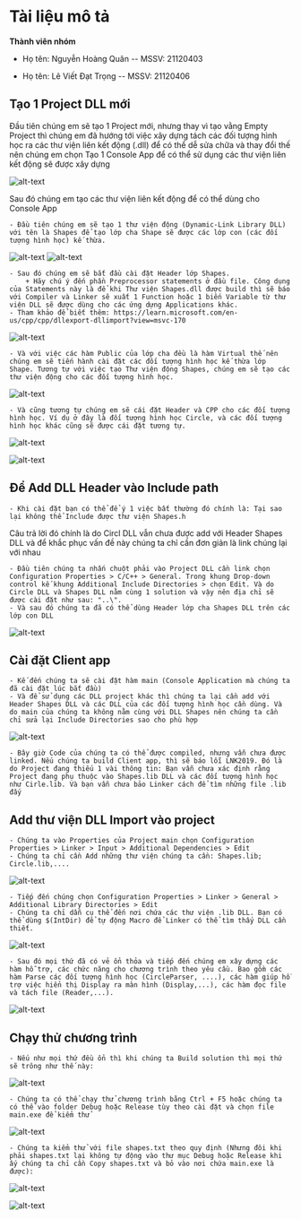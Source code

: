 # __Tài liệu mô tả__

__Thành viên nhóm__

- Họ tên: Nguyễn Hoàng Quân -- MSSV: 21120403

- Họ tên: Lê Viết Đạt Trọng -- MSSV: 21120406

## __Tạo 1 Project DLL mới__

Đầu tiên chúng em sẽ tạo 1 Project mới, nhưng thay vì tạo vằng Empty Project thì chúng em đã hướng tới việc xây dựng tách các đối tượng hình học ra các thư viện liên kết động (.dll) để có thể dễ sửa chữa và thay đổi thế nên chúng em chọn Tạo 1 Console App để có thể sử dụng các thư viện liên kết động sẽ được xây dựng

![alt-text](https://i.imgur.com/Cf46Mbz.png)

Sau đó chúng em tạo các thư viện liên kết động để có thể dùng cho Console App
  
    - Đầu tiên chúng em sẽ tạo 1 thư viện động (Dynamic-Link Library DLL) với tên là Shapes để tạo lớp cha Shape sẽ được các lớp con (các đối tượng hình học) kế thừa.
  
![alt-text](https://learn.microsoft.com/en-us/cpp/build/media/create-new-dll-project-2019.png?view=msvc-170)
![alt-text](https://i.imgur.com/ntmdXXA.png)

    - Sau đó chúng em sẽ bắt đầu cài đặt Header lớp Shapes.
        + Hãy chú ý đến phần Preprocessor statements ở đầu file. Công dụng của Statements này là để khi Thư viện Shapes.dll được build thì sẽ báo với Compiler và Linker sẽ xuất 1 Function hoặc 1 biến Variable từ thư viện DLL sẽ được dùng cho các ứng dựng Applications khác.
    - Tham khảo để biết thêm: https://learn.microsoft.com/en-us/cpp/cpp/dllexport-dllimport?view=msvc-170

![alt-text](https://i.imgur.com/S7R2nr9.png)

    - Và với việc các hàm Public của lớp cha đều là hàm Virtual thế nên chúng em sẽ tiến hành cài đặt các đối tượng hình học kế thừa lớp Shape. Tương tự với việc tạo Thư viện động Shapes, chúng em sẽ tạo các thư viện động cho các đối tượng hình học.

![alt-text](https://i.imgur.com/TrbEF0m.png)

    - Và cũng tương tự chúng em sẽ cái đặt Header và CPP cho các đối tượng hình học. Ví dụ ở đây là đối tượng hình học Circle, và các đối tượng hình học khác cũng sẽ được cái đặt tương tự.

![alt-text](https://i.imgur.com/9aIcJyW.png)

![alt-text](https://i.imgur.com/9aIcJyW.png)

## __Để Add DLL Header vào Include path__

    - Khi cài đặt bạn có thể để ý 1 việc bất thường đó chính là: Tại sao lại không thể Include được thư viện Shapes.h

Câu trả lời đó chính là do Circl DLL vẫn chưa được add với Header Shapes DLL và để khắc phục vấn đề này chúng ta chỉ cần đơn giản là link chúng lại với nhau

    - Đầu tiên chúng ta nhấn chuột phải vào Project DLL cần link chọn Configuration Properties > C/C++ > General. Trong khung Drop-down control kế khung Additional Include Directories > chọn Edit. Và do Circle DLL và Shapes DLL nằm cùng 1 solution và vậy nên địa chỉ sẽ được cài đặt như sau: "..\".
    - Và sau đó chúng ta đã có thể dùng Header lớp cha Shapes DLL trên các lớp con DLL

![alt-text](https://i.imgur.com/BKCjFv0.png)

## __Cài đặt Client app__

    - Kế đến chúng ta sẽ cài đặt hàm main (Console Application mà chúng ta đã cài đặt lúc bắt đầu)
    - Và để sử dụng các DLL project khác thì chúng ta lại cần add với Header Shapes DLL và các DLL của các đối tượng hình học cần dùng. Và do main của chúng ta không nằm cùng với DLL Shapes nên chúng ta cần chỉ sửa lại Include Directories sao cho phù hợp

![alt-text](https://i.imgur.com/ZIU48pE.png)

    - Bây giờ Code của chúng ta có thể được compiled, nhưng vẫn chưa được linked. Nếu chúng ta build Client app, thì sẽ báo lỗi LNK2019. Đó là do Project đang thiếu 1 vài thông tin: Bạn vẫn chưa xác định rằng Project đang phụ thuộc vào Shapes.lib DLL và các đối tượng hình học như Cirle.lib. Và bạn vẫn chưa bảo Linker cách để tìm những file .lib đấy

## __Add thư viện DLL Import vào project__

    - Chúng ta vào Properties của Project main chọn Configuration Properties > Linker > Input > Additional Dependencies > Edit
    - Chúng ta chỉ cần Add những thư viện chúng ta cần: Shapes.lib; Circle.lib,....

![alt-text](https://i.imgur.com/Hnvh0wP.png)

    - Tiếp đến chúng chọn Configuration Properties > Linker > General > Additional Library Directories > Edit
    - Chúng ta chỉ dẫn cụ thể đến nơi chứa các thư viện .lib DLL. Bạn có thể dùng $(IntDir) để tự động Macro để Linker có thể tìm thấy DLL cần thiết.

![alt-text](https://i.imgur.com/JD2Bufc.png)

    - Sau đó mọi thứ đã có vẻ ổn thỏa và tiếp đến chúng em xây dựng các hàm hỗ trợ, các chức năng cho chương trình theo yêu cầu. Bao gồm các hàm Parse các đối tượng hình học (CircleParser, ....), các hàm giúp hỗ trợ việc hiển thị Display ra màn hình (Display,...), các hàm đọc file và tách file (Reader,...).

![alt-text](https://i.imgur.com/GPHxV5H.png)

## __Chạy thử chương trình__

    - Nếu như mọi thứ đều ổn thì khi chúng ta Build solution thì mọi thứ sẽ trông như thế này: 

![alt-text](https://i.imgur.com/02L9kB8.png)

    - Chúng ta có thể chạy thử chương trình bằng Ctrl + F5 hoặc chúng ta có thể vào folder Debug hoặc Release tùy theo cài đặt và chọn file main.exe để kiểm thử

![alt-text](https://i.imgur.com/fzlv0eC.png)

    - Chúng ta kiểm thử với file shapes.txt theo quy định (Nhưng đôi khi phải shapes.txt lại không tự động vào thư mục Debug hoặc Release khi ấy chúng ta chỉ cần Copy shapes.txt và bỏ vào nơi chứa main.exe là được): 

![alt-text](https://i.imgur.com/r4KBpeM.png)

![alt-text](https://i.imgur.com/IUl4Kdn.png)
